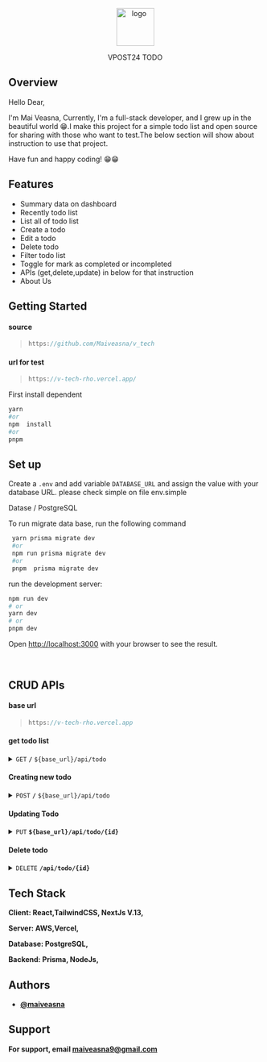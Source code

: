 


<p align="center">
    <img width="75" src="https://v-tech-rho.vercel.app/_next/image?url=%2Fassets%2Ficon-vpost24.png&w=48&q=75" alt="logo">
</p>

<p align="center">
    VPOST24 TODO
</p>


## Overview

Hello Dear,

I'm Mai Veasna, Currently, I'm a full-stack developer, and I grew up in the beautiful world 😁.I make this project for a simple todo list and open source for sharing with those who want to test.The below section will show about instruction to use that project. 

Have fun and happy coding! 😁😁


## Features

- Summary data on dashboard
- Recently todo list
- List all of todo list
- Create a todo
- Edit a todo
- Delete todo
- Filter todo list
- Toggle for mark as completed or incompleted
- APIs (get,delete,update) in below for that instruction
- About Us

## Getting Started


#### source 
 
 > ```javascript
> https://github.com/Maiveasna/v_tech
> ```

  #### url for test 
 
 > ```javascript
> https://v-tech-rho.vercel.app/
> ```


First install dependent


```bash
yarn 
#or
npm  install
#or
pnpm
```

## Set up

Create a `.env` and add variable `DATABASE_URL`  and assign the value with your database URL. please check simple on  file env.simple

    
Datase / PostgreSQL

To run migrate data base, run the following command

```bash
 yarn prisma migrate dev
 #or
 npm run prisma migrate dev
 #or
 pnpm  prisma migrate dev
```

  
  
run the development server:

```bash
npm run dev
# or
yarn dev
# or
pnpm dev
```


Open [http://localhost:3000](http://localhost:3000) with your browser to see the result.


</br>

## CRUD APIs



  ####  base url 
 
 > ```javascript
> https://v-tech-rho.vercel.app
> ```


#### get todo list

<details>
 <summary><code>GET</code> <code><b>/</b></code> <code>${base_url}/api/todo</code></summary>

##### Parameters

> | name      |  type     | data type               | description                                                           |
> |-----------|-----------|-------------------------|-----------------------------------------------------------------------|
> | limit      |  none |   number    | N/A  |
> | filter      |  none |  boolean    | N/A  |


##### Responses

> | http code     | content-type                      | response                                                            |
> |---------------|-----------------------------------|---------------------------------------------------------------------|
> | `200`         | `application/json`       |  `{  "data" : "Array JSON", "meta" :  "JSON" , "link" :"JSON" }`                                 |


##### Example cURL

> ```javascript
> ${base_url}/api/todo
> ```

</details>



#### Creating new todo

<details>
 <summary><code>POST</code> <code><b>/</b></code> <code>${base_url}/api/todo</code></summary>

##### Parameters

> | name      |  type     | data type               | description                                                           |
> |-----------|-----------|-------------------------|-----------------------------------------------------------------------|
> | uuid      |  required |  uuid   | N/A  |
> | todo      |  required |  string    | N/A  |
> | isCompleted      |  required |  string   | N/A  |
> | createdAt      |  required |  timestamp  | N/A  |


##### Responses

> | http code     | content-type                      | response                                                            |
> |---------------|-----------------------------------|---------------------------------------------------------------------|
> | `201`         | `application/json`       |  `{"code":"201","message":" Created successfully" , "data" : "JSON"}`                                 |
> | `400`         | `application/json`                | `{"code":"400","message":"Bad Request"}`                            |
> | `405`         | `text/html;charset=utf-8`         | None                                                                |

##### Example cURL

> ```javascript
>  ${base_url}/api/todo
> ```

</details>


#### Updating Todo

<details>
  <summary><code>PUT</code> <code><b>${base_url}/api/todo/{id}</b></code> </summary>

##### Parameters

> | name      |  type     | data type               | description                                                           |
> |-----------|-----------|-------------------------|-----------------------------------------------------------------------|
> | todo      |  required |  string    | N/A  |
> | isCompleted      |  required |  string   | N/A  |



##### Responses

> | http code     | content-type                      | response                                                            |
> |---------------|-----------------------------------|---------------------------------------------------------------------|
> | `201`         | `application/json`     | `{ "message" : "Updated successfully"}`        |
> | `400`         | `application/json`                | `{"code":"400","message":"Bad Request"}`                            |
> | `405`         | `text/html;charset=utf-8`         | None                                                                |

##### Example cURL

> ```javascript
>   ${base_url}/api/todo/${id}
> ```

</details>

#### Delete todo

<details>
  <summary><code>DELETE</code> <code><b>/api/todo/{id}</code></summary>

##### Parameters

> | name      |  type     | data type               | description                                                           |
> |-----------|-----------|-------------------------|-----------------------------------------------------------------------|
> | uuid      |  required |  uuid   | N/A  |


##### Responses

> | http code     | content-type                      | response                                                            |
> |---------------|-----------------------------------|---------------------------------------------------------------------|
> | `200`         | `application/json`     | `{ "message" : "Delete successfully"}`        |

##### Example cURL

> ```javascript
> ${base_url}/api/todo/${id}
> ```

</details>

## Tech Stack

**Client:** React,TailwindCSS, NextJs V.13,

**Server:** AWS,Vercel, 
    
**Database:** PostgreSQL,
    
**Backend:** Prisma, NodeJs,
    
    


## Authors
    
- [@maiveasna]( https://github.com/Maiveasna)

## Support

For support, email maiveasna9@gmail.com




    
